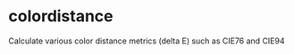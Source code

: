colordistance
=============

Calculate various color distance metrics (delta E) such as CIE76 and CIE94
